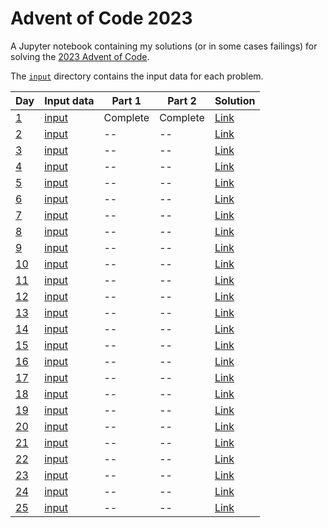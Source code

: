# Advent of Code 2023

A Jupyter notebook containing my solutions (or in some cases failings)
for solving the [2023 Advent of Code](https://adventofcode.com/2023).

The [`input`](input) directory contains the input data for each problem.

| Day | Input data | Part 1 | Part 2 | Solution |
| --- | ---------- | ------ | ------ | -------- |
| [1](https://adventofcode.com/2023/day/1) | [input](input/day1input.txt) | Complete | Complete | [Link](https://nbviewer.org/github/mattpitkin/AdventOfCode/blob/main/2023/AdventOfCode2023.ipynb#Day-1) |
| [2](https://adventofcode.com/2023/day/2) | [input](input/day2input.txt) | -- | -- | [Link](https://nbviewer.org/github/mattpitkin/AdventOfCode/blob/main/2023/AdventOfCode2023.ipynb#Day-2) |
| [3](https://adventofcode.com/2023/day/3) | [input](input/day3input.txt) | -- | -- | [Link](https://nbviewer.org/github/mattpitkin/AdventOfCode/blob/main/2023/AdventOfCode2023.ipynb#Day-3) |
| [4](https://adventofcode.com/2023/day/4) | [input](input/day4input.txt) | -- | -- | [Link](https://nbviewer.org/github/mattpitkin/AdventOfCode/blob/main/2023/AdventOfCode2023.ipynb#Day-4) |
| [5](https://adventofcode.com/2023/day/5) | [input](input/day5input.txt) | -- | -- | [Link](https://nbviewer.org/github/mattpitkin/AdventOfCode/blob/main/2023/AdventOfCode2023.ipynb#Day-5) |
| [6](https://adventofcode.com/2023/day/6) | [input](input/day6input.txt) | -- | -- | [Link](https://nbviewer.org/github/mattpitkin/AdventOfCode/blob/main/2023/AdventOfCode2023.ipynb#Day-6) |
| [7](https://adventofcode.com/2023/day/7) | [input](input/day7input.txt) | -- | -- | [Link](https://nbviewer.org/github/mattpitkin/AdventOfCode/blob/main/2023/AdventOfCode2023.ipynb#Day-7) |
| [8](https://adventofcode.com/2023/day/8) | [input](input/day8input.txt) | -- | -- | [Link](https://nbviewer.org/github/mattpitkin/AdventOfCode/blob/main/2023/AdventOfCode2023.ipynb#Day-8) |
| [9](https://adventofcode.com/2023/day/9) | [input](input/day9input.txt) | -- | -- | [Link](https://nbviewer.org/github/mattpitkin/AdventOfCode/blob/main/2023/AdventOfCode2023.ipynb#Day-9) |
| [10](https://adventofcode.com/2023/day/10) | [input](input/day10input.txt) | -- | -- | [Link](https://nbviewer.org/github/mattpitkin/AdventOfCode/blob/main/2023/AdventOfCode2023.ipynb#Day-10) |
| [11](https://adventofcode.com/2023/day/11) | [input](input/day11input.txt) | -- | -- | [Link](https://nbviewer.org/github/mattpitkin/AdventOfCode/blob/main/2023/AdventOfCode2023.ipynb#Day-11) |
| [12](https://adventofcode.com/2023/day/12) | [input](input/day12input.txt) | -- | -- | [Link](https://nbviewer.org/github/mattpitkin/AdventOfCode/blob/main/2023/AdventOfCode2023.ipynb#Day-12) |
| [13](https://adventofcode.com/2023/day/13) | [input](input/day13input.txt) | -- | -- | [Link](https://nbviewer.org/github/mattpitkin/AdventOfCode/blob/main/2023/AdventOfCode2023.ipynb#Day-13) |
| [14](https://adventofcode.com/2023/day/14) | [input](input/day14input.txt) | -- | -- | [Link](https://nbviewer.org/github/mattpitkin/AdventOfCode/blob/main/2023/AdventOfCode2023.ipynb#Day-14) |
| [15](https://adventofcode.com/2023/day/15) | [input](input/day15input.txt) | -- | -- | [Link](https://nbviewer.org/github/mattpitkin/AdventOfCode/blob/main/2023/AdventOfCode2023.ipynb#Day-15) |
| [16](https://adventofcode.com/2023/day/16) | [input](input/day16input.txt) | -- | -- | [Link](https://nbviewer.org/github/mattpitkin/AdventOfCode/blob/main/2023/AdventOfCode2023.ipynb#Day-16) |
| [17](https://adventofcode.com/2023/day/17) | [input](input/day17input.txt) | -- | -- | [Link](https://nbviewer.org/github/mattpitkin/AdventOfCode/blob/main/2023/AdventOfCode2023.ipynb#Day-17) |
| [18](https://adventofcode.com/2023/day/18) | [input](input/day18input.txt) | -- | -- | [Link](https://nbviewer.org/github/mattpitkin/AdventOfCode/blob/main/2023/AdventOfCode2023.ipynb#Day-18) |
| [19](https://adventofcode.com/2023/day/19) | [input](input/day19input.txt) | -- | -- | [Link](https://nbviewer.org/github/mattpitkin/AdventOfCode/blob/main/2023/AdventOfCode2023.ipynb#Day-19) |
| [20](https://adventofcode.com/2023/day/20) | [input](input/day20input.txt) | -- | -- | [Link](https://nbviewer.org/github/mattpitkin/AdventOfCode/blob/main/2023/AdventOfCode2023.ipynb#Day-20) |
| [21](https://adventofcode.com/2023/day/21) | [input](input/day21input.txt) | -- | -- | [Link](https://nbviewer.org/github/mattpitkin/AdventOfCode/blob/main/2023/AdventOfCode2023.ipynb#Day-21) |
| [22](https://adventofcode.com/2023/day/22) | [input](input/day22input.txt) | -- | -- | [Link](https://nbviewer.org/github/mattpitkin/AdventOfCode/blob/main/2023/AdventOfCode2023.ipynb#Day-22) |
| [23](https://adventofcode.com/2023/day/23) | [input](input/day23input.txt) | -- | -- | [Link](https://nbviewer.org/github/mattpitkin/AdventOfCode/blob/main/2023/AdventOfCode2023.ipynb#Day-23) |
| [24](https://adventofcode.com/2023/day/24) | [input](input/day24input.txt) | -- | -- | [Link](https://nbviewer.org/github/mattpitkin/AdventOfCode/blob/main/2023/AdventOfCode2023.ipynb#Day-24) |
| [25](https://adventofcode.com/2023/day/25) | [input](input/day25input.txt) | -- | -- | [Link](https://nbviewer.org/github/mattpitkin/AdventOfCode/blob/main/2023/AdventOfCode2023.ipynb#Day-25) |
